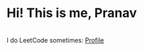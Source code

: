 <b> <h1> Hi! This is me, Pranav </h1> </b> <br>
 I do LeetCode sometimes: [Profile](https://leetcode.com/Penguin5681/) <br>


